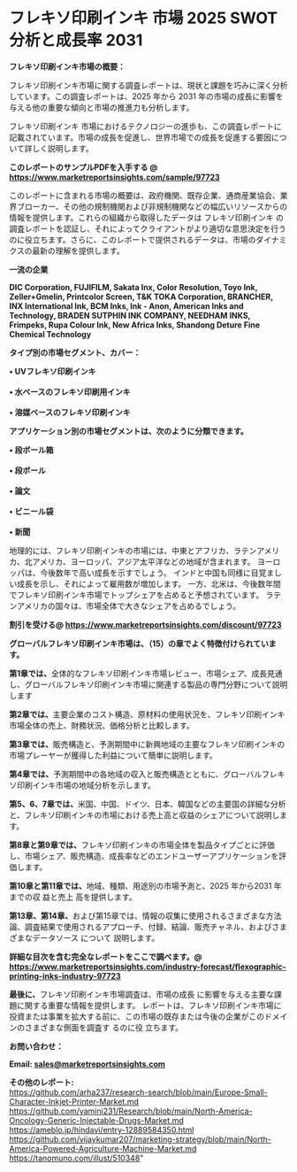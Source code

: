 # フレキソ印刷インキ 市場 2025 SWOT 分析と成長率 2031

<strong><b>フレキソ印刷インキ市場の概要：</b></strong>

フレキソ印刷インキ市場に関する調査レポートは、現状と課題を巧みに深く分析しています。この調査レポートは、2025 年から 2031 年の市場の成長に影響を与える他の重要な傾向と市場の推進力も分析します。

フレキソ印刷インキ 市場におけるテクノロジーの進歩も、この調査レポートに記載されています。市場の成長を促進し、世界市場での成長を促進する要因について詳しく説明します。

<strong>このレポートのサンプルPDFを入手する @ <a href=https://www.marketreportsinsights.com/sample/97723>https://www.marketreportsinsights.com/sample/97723</a></strong>

このレポートに含まれる市場の概要は、政府機関、既存企業、通商産業協会、業界ブローカー、その他の規制機関および非規制機関などの幅広いリソースからの情報を提供します。これらの組織から取得したデータは フレキソ印刷インキ の調査レポートを認証し、それによってクライアントがより適切な意思決定を行うのに役立ちます。さらに、このレポートで提供されるデータは、市場のダイナミクスの最新の理解を提供します。

<strong>一流の企業</strong>

<strong><b>DIC Corporation, FUJIFILM, Sakata Inx, Color Resolution, Toyo Ink, Zeller+Gmelin, Printcolor Screen, T&K TOKA Corporation, BRANCHER, INX International Ink, BCM Inks, Ink - Anon, American Inks and Technology, BRADEN SUTPHIN INK COMPANY, NEEDHAM INKS, Frimpeks, Rupa Colour Ink, New Africa Inks, Shandong Deture Fine Chemical Technology</b></strong>

<strong><b>タイプ別の市場セグメント、カバー：</b></strong>

<strong>• UVフレキソ印刷インキ<br><br>• 水ベースのフレキソ印刷用インキ<br><br>• 溶媒ベースのフレキソ印刷インキ</strong>

<strong><b>アプリケーション別の市場セグメントは、次のように分類できます。</b></strong>

<strong>• 段ボール箱<br><br>• 段ボール<br><br>• 論文<br><br>• ビニール袋<br><br>• 新聞</strong>

 地理的には、フレキソ印刷インキの市場には、中東とアフリカ、ラテンアメリカ、北アメリカ、ヨーロッパ、アジア太平洋などの地域が含まれます。 ヨーロッパは、今後数年で高い成長を示すでしょう。 インドと中国も同様に目覚ましい成長を示し、それによって雇用数が増加します。 一方、北米は、今後数年間でフレキソ印刷インキ市場でトップシェアを占めると予想されています。 ラテンアメリカの国々は、市場全体で大きなシェアを占めるでしょう。

<strong>割引を受ける@ <a href=https://www.marketreportsinsights.com/discount/97723>https://www.marketreportsinsights.com/discount/97723</a></strong>

<strong><b>グローバルフレキソ印刷インキ市場は、（15）の章でよく特徴付けられています。</b></strong>

<strong><b>第</b></strong><strong><b>1章では、</b></strong>全体的なフレキソ印刷インキ市場レビュー、市場シェア、成長見通し、グローバルフレキソ印刷インキ市場に関連する製品の専門分野について説明します

<strong><b>第2章では、</b></strong>主要企業のコスト構造、原材料の使用状況を、フレキソ印刷インキ市場全体の売上、財務状況、価格分析と比較します。

<strong><b>第3章では、</b></strong>販売構造と、予測期間中に新興地域の主要なフレキソ印刷インキの市場プレーヤーが獲得した利益について簡単に説明します。

<strong><b>第4章では、</b></strong>予測期間中の各地域の収入と販売構造とともに、グローバルフレキソ印刷インキ市場の地域分析を示します。

<strong><b>第5、6、7章では、</b></strong>米国、中国、ドイツ、日本、韓国などの主要国の詳細な分析と、フレキソ印刷インキの市場における売上高と収益のシェアについて説明します。

<strong><b>第8章と第9章では、</b></strong>フレキソ印刷インキの市場全体を製品タイプごとに評価し、市場シェア、販売構造、成長率などのエンドユーザーアプリケーションを評価します。

<strong><b>第10章と第11章では、</b></strong>地域、種類、用途別の市場予測と、2025 年から2031 年までの収 益と売上 高を提供します。

<strong><b>第13章、第14章、</b></strong>および第15章では、情報の収集に使用されるさまざまな方法論、調査結果で使用されるアプローチ、付録、結論、販売チャネル、およびさまざまなデータソース について 説明します。

<strong>詳細な目次を含む完全なレポートをここで調べます。@ <a href=https://www.marketreportsinsights.com/industry-forecast/flexographic-printing-inks-industry-97723>https://www.marketreportsinsights.com/industry-forecast/flexographic-printing-inks-industry-97723</a></strong>

<strong><b>最後に、</b></strong>フレキソ印刷インキ市場調査は、市場の成長 に影響を</a>与える主要な課題に関する重要な情報を提供します。 レポートは、フレキソ印刷インキ市場に投資または事業を拡大する前に、この市場の既存または今後の企業がこのドメインのさまざまな側面を調査す るのに役 立ちます。

<strong><b>お問い合わせ：</b></strong>

<strong>Email: </strong><a href=mailto:sales@marketreportsinsights.com><strong>sales@marketreportsinsights.com</strong></a>

<strong>その他のレポート:</strong>
<br>
<a href=https://github.com/arha237/research-search/blob/main/Europe-Small-Character-Inkjet-Printer-Market.md>https://github.com/arha237/research-search/blob/main/Europe-Small-Character-Inkjet-Printer-Market.md</a>
<br>
<a href=https://github.com/yamini231/Research/blob/main/North-America-Oncology-Generic-Injectable-Drugs-Market.md>https://github.com/yamini231/Research/blob/main/North-America-Oncology-Generic-Injectable-Drugs-Market.md</a>
<br>
<a href=https://ameblo.jp/hindavi/entry-12889584350.html>https://ameblo.jp/hindavi/entry-12889584350.html</a>
<br>
<a href=https://github.com/vijaykumar207/marketing-strategy/blob/main/North-America-Powered-Agriculture-Machine-Market.md>https://github.com/vijaykumar207/marketing-strategy/blob/main/North-America-Powered-Agriculture-Machine-Market.md</a>
<br>
<a href=https://tanomuno.com/illust/510348>https://tanomuno.com/illust/510348</a>"

